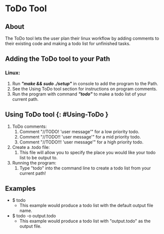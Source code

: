 # ToDo Tool

## About
The ToDo tool lets the user plan their linux workflow by adding comments to their 
existing code and making a todo list for unfinished tasks.

## Adding the ToDo tool to your Path
### Linux:
1. Run ***"make && sudo ./setup"***  in console to add the program to the Path.
2. See the Using ToDo tool section for instructions on program comments.
3. Run the program with command ***"todo"*** to make a todo list of your current path.

## Using ToDo tool {: #Using-ToDo }
1. ToDo comments:
	1. Comment "//TODO! 'user message'" for a low priority todo.
	2. Comment "//TODO!! 'user message'" for a mid priority todo.
	3. Comment "//TODO!!! 'user message'" for a high priority todo.
2. Create a .todo file:
	1. This file will allow you to specify the place you would like your todo list to be output to.
3. Running the program:
	1. Type "todo" into the command line to create a todo list from your current path!

## Examples
- $ todo 
	- This example would produce a todo list with the default output file name.
- $ todo -o output.todo
	- This example would produce a todo list with "output.todo" as the output file.
